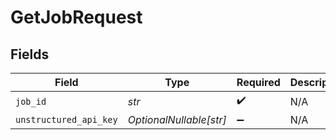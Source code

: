 # GetJobRequest


## Fields

| Field                   | Type                    | Required                | Description             |
| ----------------------- | ----------------------- | ----------------------- | ----------------------- |
| `job_id`                | *str*                   | :heavy_check_mark:      | N/A                     |
| `unstructured_api_key`  | *OptionalNullable[str]* | :heavy_minus_sign:      | N/A                     |